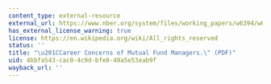 ```yaml
---
content_type: external-resource
external_url: https://www.nber.org/system/files/working_papers/w6394/w6394.pdf
has_external_license_warning: true
license: https://en.wikipedia.org/wiki/All_rights_reserved
status: ''
title: "\u201CCareer Concerns of Mutual Fund Managers.\" (PDF)"
uid: 4bbfa543-cac0-4c9d-bfe0-49a5e53eab9f
wayback_url: ''
---
```

